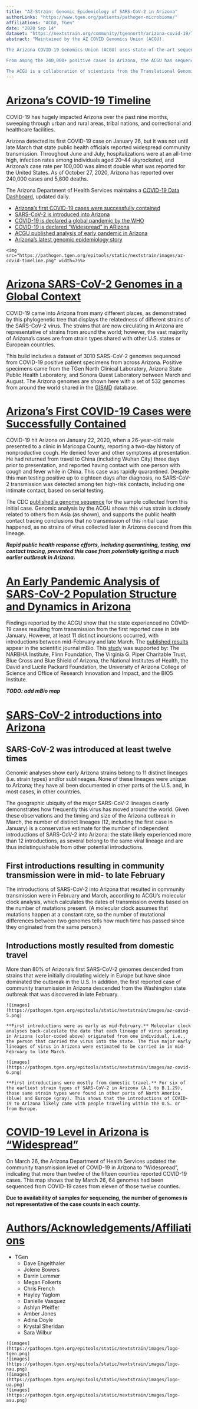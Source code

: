 ```yaml
---
title: "AZ-Strain: Genomic Epidemiology of SARS-CoV-2 in Arizona"
authorLinks: "https://www.tgen.org/patients/pathogen-microbiome/"
affiliations: "ACGU, TGen"
date: "2020 Sep 14"
dataset: "https://nextstrain.org/community/tgennorth/arizona-covid-19/7-13-20?d=map"
abstract: "Maintained by the AZ COVID Genomics Union (ACGU).

The Arizona COVID-19 Genomics Union (ACGU) uses state-of-the-art sequencers and custom computational analysis workflows to sequence patients’ SARS-CoV-2 RNA genomes and to track the mutations in the virus to map its spread. By comparing mutations observed in Arizona to those present in strains circulating across the globe, we are determining when and from where the virus is coming into Arizona. By comparing strains within Arizona, the ACGU is also mapping the virus' transmission within and among Arizona’s communities.

From among the 240,000+ positive cases in Arizona, the ACGU has sequenced SARS-CoV-2 genomes from over 5,000 COVID-19 positive samples, making this sequencing effort one of the most extensive in the nation.

The ACGU is a collaboration of scientists from the Translational Genomics Research Institute (TGen), Northern Arizona University (NAU), University of Arizona (UArizona), and Arizona State University (ASU)."
---
```


# [Arizona’s COVID-19 Timeline](https://nextstrain.org/community/tgennorth/arizona-covid-19/gst)

COVID-19 has hugely impacted Arizona over the past nine months, sweeping through urban and rural areas, tribal nations, and correctional and healthcare facilities.

Arizona detected its first COVID-19 case on January 26, but it was not until late March that state public health officials reported widespread community transmission. Throughout June and July, hospitalizations were at an all-time high, infection rates among individuals aged 20–44 skyrocketed, and Arizona’s case rate per 100,000 was almost double what was reported for the United States. As of October 27, 2020, Arizona has reported over 240,000 cases and 5,800 deaths.

The Arizona Department of Health Services maintains a [COVID-19 Data Dashboard](https://www.azdhs.gov/preparedness/epidemiology-disease-control/infectious-disease-epidemiology/covid-19/dashboards/index.php), updated daily.

* [Arizona’s first COVID-19 cases were successfully contained](https://nextstrain.org/community/narratives/tgennorth/arizona-covid-19?n=3)
* [SARS-CoV-2 is introduced into Arizona](https://nextstrain.org/community/narratives/tgennorth/arizona-covid-19?n=4)
* [COVID-19 is declared a global pandemic by the WHO](https://www.who.int/emergencies/diseases/novel-coronavirus-2019/interactive-timeline#event-71)
* [COVID-19 is declared “Widespread” in ARizona](https://nextstrain.org/community/narratives/tgennorth/arizona-covid-19?n=7)
* [ACGU published analysis of early pandemic in Arizona](https://mbio.asm.org/content/11/5/e02107-20)
* [Arizona’s latest genomic epidemiology story](https://nextstrain.org/community/narratives/tgennorth/arizona-covid-19?n=11)

```auspiceMainDisplayMarkdown
<img src="https://pathogen.tgen.org/epitools/static/nextstrain/images/az-covid-timeline.png" width=75%>
```

# [Arizona SARS-CoV-2 Genomes in a Global Context](https://nextstrain.org/community/tgennorth/arizona-covid-19/?c=location&p=full)

COVID-19 came into Arizona from many different places, as demonstrated by this phylogenetic tree that displays the relatedness of different strains of the SARS-CoV-2 virus. The strains that are now circulating in Arizona are representative of strains from around the world; however, the vast majority of Arizona’s cases are from strain types shared with other U.S. states or European countries.

This build includes a dataset of 3010 SARS-CoV-2 genomes sequenced from COVID-19 positive patient specimens from across Arizona. Positive specimens came from the TGen North Clinical Laboratory, Arizona State Public Health Laboratory, and Sonora Quest Laboratory between March and August. The Arizona genomes are shown here with a set of 532 genomes from around the world shared in the [GISAID](https://www.gisaid.org/) database.

# [Arizona’s First COVID-19 Cases were Successfully Contained](https://nextstrain.org/community/tgennorth/arizona-covid-19/?c=location&p=full&s=USA-AZ1-2020)

COVID-19 hit Arizona on January 22, 2020, when a 26-year-old male presented to a clinic in Maricopa County, reporting a two-day history of nonproductive cough. He denied fever and other symptoms at presentation. He had returned from travel to China (including Wuhan City) three days prior to presentation, and reported having contact with one person with cough and fever while in China. This case was rapidly quarantined. Despite this man testing positive up to eighteen days after diagnosis, no SARS-CoV-2 transmission was detected among ten high-risk contacts, including one intimate contact, based on serial testing.

The CDC [published a genome sequence](https://www.ncbi.nlm.nih.gov/nuccore/MN997409.1) for the sample collected from this initial case. Genomic analysis by the ACGU shows this virus strain is closely related to others from Asia (as shown), and supports the public health contact tracing conclusions that no transmission of this initial case happened, as no strains of virus collected later in Arizona descend from this lineage.

**_Rapid public health response efforts, including quarantining, testing, and contact tracing, prevented this case from potentially igniting a much earlier outbreak in Arizona._**

# [An Early Pandemic Analysis of SARS-CoV-2 Population Structure and Dynamics in Arizona](https://nextstrain.org/community/tgennorth/arizona-covid-19/)

Findings reported by the ACGU show that the state experienced no COVID-19 cases resulting from transmission from the first reported case in late January. However, at least 11 distinct incursions occurred, with introductions between mid-February and late March. The [published results](https://tgen.us10.list-manage.com/track/click?u=6b0e128788a10661a1fb2d549&id=f3e6925358&e=81c3146932) appear in the scientific journal mBio. This [study](https://tgen.us10.list-manage.com/track/click?u=6b0e128788a10661a1fb2d549&id=f3e6925358&e=81c3146932) was supported by: The NARBHA Institute, Flinn Foundation, The Virginia G. Piper Charitable Trust, Blue Cross and Blue Shield of Arizona, the National Institutes of Health, the David and Lucile Packard Foundation, the University of Arizona College of Science and Office of Research Innovation and Impact, and the BIO5 Institute.

**_TODO: add mBio map_**

# [SARS-CoV-2 introductions into Arizona](https://nextstrain.org/community/tgennorth/arizona-covid-19/gst)

## SARS-CoV-2 was introduced at least twelve times

Genomic analyses show early Arizona strains belong to 11 distinct lineages (i.e. strain types) and/or sublineages. None of these lineages were unique to Arizona; they have all been documented in other parts of the U.S. and, in most cases, in other countries.

The geographic ubiquity of the major SARS-CoV-2 lineages clearly demonstrates how frequently this virus has moved around the world. Given these observations and the timing and size of the Arizona outbreak in March, the number of distinct lineages (12, including the first case in January) is a conservative estimate for the number of independent introductions of SARS-CoV-2 into Arizona: the state likely experienced more than 12 introductions, as several belong to the same viral lineage and are thus indistinguishable from other potential introductions.

## First introductions resulting in community transmission were in mid- to late February

The introductions of SARS-CoV-2 into Arizona that resulted in community transmission were in February and March, according to ACGU’s molecular clock analysis, which calculates the dates of transmission events based on the number of mutations present. (A molecular clock assumes that mutations happen at a constant rate, so the number of mutational differences between two genomes tells how much time has passed since they originated from the same person.)

## Introductions mostly resulted from domestic travel

More than 80% of Arizona’s first SARS-CoV-2 genomes descended from strains that were initially circulating widely in Europe but have since dominated the outbreak in the U.S. In addition, the first reported case of community transmission in Arizona descended from the Washington state outbreak that was discovered in late February.

```auspiceMainDisplayMarkdown
![images](https://pathogen.tgen.org/epitools/static/nextstrain/images/az-covid-5.png)

**First introductions were as early as mid-February.** Molecular clock analyses back-calculate the date that each lineage of virus spreading in Arizona (color-coded above) originated from one individual, i.e., the person that carried the virus into the state. The five major early lineages of virus in Arizona were estimated to be carried in in mid-February to late March.

![images](https://pathogen.tgen.org/epitools/static/nextstrain/images/az-covid-6.png)

**First introductions were mostly from domestic travel.** For six of the earliest strain types of SARS-CoV-2 in Arizona (A.1 to B.1.29), those same strain types were found in other parts of North America (blue) and Europe (gray). This shows that the introductions of COVID-19 to Arizona likely came with people traveling within the U.S. or from Europe.
```

# [COVID-19 Level in Arizona is “Widespread”](https://nextstrain.org/community/tgennorth/arizona-covid-19/?c=location&d=map&f_division=Arizona&p=full&r=location)

On March 26, the Arizona Department of Health Services updated the community transmission level of COVID-19 in Arizona to “Widespread”, indicating that more than twelve of the fifteen counties reported COVID-19 cases. This map shows that by March 26, 64 genomes had been sequenced from COVID-19 cases from eleven of those twelve counties.
 
**Due to availability of samples for sequencing, the number of genomes is not representative of the case counts in each county.**
















# [Authors/Acknowledgements/Affiliations](https://nextstrain.org/community/tgennorth/arizona-covid-19/gst)

- TGen
  - Dave Engelthaler
  - Jolene Bowers
  - Darrin Lemmer
  - Megan Folkerts
  - Chris French
  - Hayley Yaglom
  - Danielle Vasquez
  - Ashlyn Pfeiffer
  - Amber Jones
  - Adina Doyle
  - Krystal Sheridan
  - Sara Wilbur

```auspiceMainDisplayMarkdown
![images](https://pathogen.tgen.org/epitools/static/nextstrain/images/logo-tgen.png)
![images](https://pathogen.tgen.org/epitools/static/nextstrain/images/logo-nau.png)
![images](https://pathogen.tgen.org/epitools/static/nextstrain/images/logo-ua.png)
![images](https://pathogen.tgen.org/epitools/static/nextstrain/images/logo-asu.png)
```


